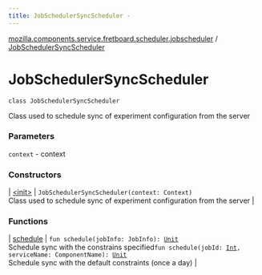 ```yaml
---
title: JobSchedulerSyncScheduler - 
---
```


[mozilla.components.service.fretboard.scheduler.jobscheduler](../index.html) / [JobSchedulerSyncScheduler](./index.html)

# JobSchedulerSyncScheduler

`class JobSchedulerSyncScheduler`

Class used to schedule sync of experiment
configuration from the server

### Parameters

`context` - context

### Constructors

| [&lt;init&gt;](-init-.html) | `JobSchedulerSyncScheduler(context: Context)`<br>Class used to schedule sync of experiment configuration from the server |

### Functions

| [schedule](schedule.html) | `fun schedule(jobInfo: JobInfo): `[`Unit`](https://kotlinlang.org/api/latest/jvm/stdlib/kotlin/-unit/index.html)<br>Schedule sync with the constrains specified`fun schedule(jobId: `[`Int`](https://kotlinlang.org/api/latest/jvm/stdlib/kotlin/-int/index.html)`, serviceName: ComponentName): `[`Unit`](https://kotlinlang.org/api/latest/jvm/stdlib/kotlin/-unit/index.html)<br>Schedule sync with the default constraints (once a day) |

